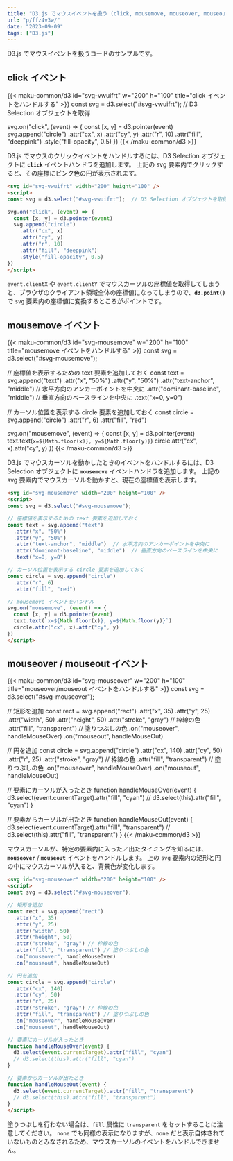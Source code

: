 ```yaml
---
title: "D3.js でマウスイベントを扱う (click, mousemove, mouseover, mouseout)"
url: "p/ffz4v3w/"
date: "2023-09-09"
tags: ["D3.js"]
---
```


D3.js でマウスイベントを扱うコードのサンプルです。


click イベント
----

{{< maku-common/d3 id="svg-vwuifrt" w="200" h="100" title="click イベントをハンドルする" >}}
const svg = d3.select("#svg-vwuifrt");  // D3 Selection オブジェクトを取得

svg.on("click", (event) => {
  const [x, y] = d3.pointer(event)
  svg.append("circle")
    .attr("cx", x)
    .attr("cy", y)
    .attr("r", 10)
    .attr("fill", "deeppink")
    .style("fill-opacity", 0.5)
})
{{< /maku-common/d3 >}}

D3.js でマウスのクリックイベントをハンドルするには、D3 Selection オブジェクトに __`click`__ イベントハンドラを追加します。
上記の svg 要素内でクリックすると、その座標にピンク色の円が表示されます。

```html
<svg id="svg-vwuifrt" width="200" height="100" />
<script>
const svg = d3.select("#svg-vwuifrt");  // D3 Selection オブジェクトを取得

svg.on("click", (event) => {
  const [x, y] = d3.pointer(event)
  svg.append("circle")
    .attr("cx", x)
    .attr("cy", y)
    .attr("r", 10)
    .attr("fill", "deeppink")
    .style("fill-opacity", 0.5)
})
</script>
```

`event.clientX` や `event.clientY` でマウスカーソルの座標値を取得してしまうと、ブラウザのクライアント領域全体の座標値になってしまうので、__`d3.point()`__ で `svg` 要素内の座標値に変換するところがポイントです。


mousemove イベント
----

{{< maku-common/d3 id="svg-mousemove" w="200" h="100" title="mousemove イベントをハンドルする" >}}
const svg = d3.select("#svg-mousemove");

// 座標値を表示するための text 要素を追加しておく
const text = svg.append("text")
  .attr("x", "50%")
  .attr("y", "50%")
  .attr("text-anchor", "middle")  // 水平方向のアンカーポイントを中央に
  .attr("dominant-baseline", "middle")  // 垂直方向のベースラインを中央に
  .text("x=0, y=0")

// カーソル位置を表示する circle 要素を追加しておく
const circle = svg.append("circle")
  .attr("r", 6)
  .attr("fill", "red")

svg.on("mousemove", (event) => {
  const [x, y] = d3.pointer(event)
  text.text(`x=${Math.floor(x)}, y=${Math.floor(y)}`)
  circle.attr("cx", x).attr("cy", y)
})
{{< /maku-common/d3 >}}

D3.js でマウスカーソルを動かしたときのイベントをハンドルするには、D3 Selection オブジェクトに __`mousemove`__ イベントハンドラを追加します。
上記の svg 要素内でマウスカーソルを動かすと、現在の座標値を表示します。

```html
<svg id="svg-mousemove" width="200" height="100" />
<script>
const svg = d3.select("#svg-mousemove");

// 座標値を表示するための text 要素を追加しておく
const text = svg.append("text")
  .attr("x", "50%")
  .attr("y", "50%")
  .attr("text-anchor", "middle")  // 水平方向のアンカーポイントを中央に
  .attr("dominant-baseline", "middle")  // 垂直方向のベースラインを中央に
  .text("x=0, y=0")

// カーソル位置を表示する circle 要素を追加しておく
const circle = svg.append("circle")
  .attr("r", 6)
  .attr("fill", "red")

// mousemove イベントをハンドル
svg.on("mousemove", (event) => {
  const [x, y] = d3.pointer(event)
  text.text(`x=${Math.floor(x)}, y=${Math.floor(y)}`)
  circle.attr("cx", x).attr("cy", y)
})
</script>
```


mouseover / mouseout イベント
----

{{< maku-common/d3 id="svg-mouseover" w="200" h="100" title="mouseover/mouseout イベントをハンドルする" >}}
const svg = d3.select("#svg-mouseover");

// 矩形を追加
const rect = svg.append("rect")
  .attr("x", 35)
  .attr("y", 25)
  .attr("width", 50)
  .attr("height", 50)
  .attr("stroke", "gray") // 枠線の色
  .attr("fill", "transparent") // 塗りつぶしの色
  .on("mouseover", handleMouseOver)
  .on("mouseout", handleMouseOut)

// 円を追加
const circle = svg.append("circle")
  .attr("cx", 140)
  .attr("cy", 50)
  .attr("r", 25)
  .attr("stroke", "gray") // 枠線の色
  .attr("fill", "transparent") // 塗りつぶしの色
  .on("mouseover", handleMouseOver)
  .on("mouseout", handleMouseOut)

// 要素にカーソルが入ったとき
function handleMouseOver(event) {
  d3.select(event.currentTarget).attr("fill", "cyan")
  // d3.select(this).attr("fill", "cyan")
}

// 要素からカーソルが出たとき
function handleMouseOut(event) {
  d3.select(event.currentTarget).attr("fill", "transparent")
  // d3.select(this).attr("fill", "transparent")
}
{{< /maku-common/d3 >}}

マウスカーソルが、特定の要素内に入った／出たタイミングを知るには、__`mouseover`__ / __`mouseout`__ イベントをハンドルします。
上の `svg` 要素内の矩形と円の中にマウスカーソルが入ると、背景色が変化します。

```html
<svg id="svg-mouseover" width="200" height="100" />
<script>
const svg = d3.select("#svg-mouseover");

// 矩形を追加
const rect = svg.append("rect")
  .attr("x", 35)
  .attr("y", 25)
  .attr("width", 50)
  .attr("height", 50)
  .attr("stroke", "gray") // 枠線の色
  .attr("fill", "transparent") // 塗りつぶしの色
  .on("mouseover", handleMouseOver)
  .on("mouseout", handleMouseOut)

// 円を追加
const circle = svg.append("circle")
  .attr("cx", 140)
  .attr("cy", 50)
  .attr("r", 25)
  .attr("stroke", "gray") // 枠線の色
  .attr("fill", "transparent") // 塗りつぶしの色
  .on("mouseover", handleMouseOver)
  .on("mouseout", handleMouseOut)

// 要素にカーソルが入ったとき
function handleMouseOver(event) {
  d3.select(event.currentTarget).attr("fill", "cyan")
  // d3.select(this).attr("fill", "cyan")
}

// 要素からカーソルが出たとき
function handleMouseOut(event) {
  d3.select(event.currentTarget).attr("fill", "transparent")
  // d3.select(this).attr("fill", "transparent")
}
</script>
```

塗りつぶしを行わない場合は、`fill` 属性に `transparent` をセットすることに注意してください。
`none` でも同様の表示になりますが、`none` だと表示自体されていないものとみなされるため、マウスカーソルのイベントをハンドルできません。

